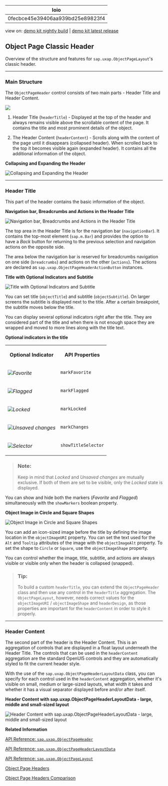 <!-- loio0fecbce45e39406aa939bd25e89823f4 -->

| loio |
| -----|
| 0fecbce45e39406aa939bd25e89823f4 |

<div id="loio">

view on: [demo kit nightly build](https://sdk.openui5.org/nightly/#/topic/0fecbce45e39406aa939bd25e89823f4) | [demo kit latest release](https://sdk.openui5.org/topic/0fecbce45e39406aa939bd25e89823f4)</div>

## Object Page Classic Header

Overview of the structure and features for `sap.uxap.ObjectPageLayout`'s classic header.

***

### Main Structure

The `ObjectPageHeader` control consists of two main parts - Header Title and Header Content.

![](images/loioe8468207c7504dcb8126157792b37ecf_HiRes.png)

1.  Header Title \(`headerTitle`\) - Displayed at the top of the header and always remains visible above the scrollable content of the page. It contains the title and most prominent details of the object.

2.  The Header Content \(`headerContent`\) - Scrolls along with the content of the page until it disappears \(collapsed header\). When scrolled back to the top it becomes visible again \(expanded header\). It contains all the additional information of the object.


  
  
**Collapsing and Expanding the Header**

![](images/loio4e081060fae54366b424de28f722860c_LowRes.gif "Collapsing and Expanding the Header")

***

### Header Title

This part of the header contains the basic information of the object.

  
  
**Navigation bar, Breadcrumbs and Actions in the Header Title**

![](images/loiob2459223fc504ea1a380590ac0c45a41_HiRes.png "Navigation bar, Breadcrumbs and Actions in the Header Title")

The top area in the Header Title is for the navigation bar \(`navigationBar`\). It contains the top-most element \(`sap.m.Bar`\) and provides the option to have a *Back* button for returning to the previous selection and navigation actions on the opposite side.

The area below the navigation bar is reserved for breadcrumbs navigation on one side \(`breadcrumbs`\) and actions on the other \(`actions`\). The actions are declared as `sap.uxap.ObjectPageHeaderActionButton` instances.

  
  
**Title with Optional Indicators and Subtitle**

![](images/loio553c7d7128404063a00a4afba69a966d_HiRes.png "Title with Optional Indicators and Subtitle")

You can set title \(`objectTitle`\) and subtitle \(`objectSubtitle`\). On larger screens the subtitle is displayed next to the title. After a certain breakpoint, the subtitle moves below the title.

You can display several optional indicators right after the title. They are considered part of the title and when there is not enough space they are wrapped and moved to more lines along with the title text.

**Optional indicators in the title**


<table>
<tr>
<th valign="top">

Optional Indicator



</th>
<th valign="top">

API Properties



</th>
</tr>
<tr>
<td valign="top">

![](images/loio7813cf4ed2754695a91a1aa67e94de39_HiRes.png)*Favorite* 



</td>
<td valign="top">

`markFavorite` 



</td>
</tr>
<tr>
<td valign="top">

![](images/loio4c5abbfbce524a4aba4e48724c36a345_HiRes.png)*Flagged* 



</td>
<td valign="top">

`markFlagged` 



</td>
</tr>
<tr>
<td valign="top">

![](images/loio52d023e0f3674110ac99f4a72b74b428_HiRes.png)*Locked* 



</td>
<td valign="top">

`markLocked` 



</td>
</tr>
<tr>
<td valign="top">

![](images/loiof89451a47cc54e0186d1e597f2f18682_HiRes.png)*Unsaved changes* 



</td>
<td valign="top">

`markChanges` 



</td>
</tr>
<tr>
<td valign="top">

![](images/loiod7144c249b8d4168a7129f583e7c5674_HiRes.png)*Selector* 



</td>
<td valign="top">

`showTitleSelector` 



</td>
</tr>
</table>

> ### Note:  
> Keep in mind that *Locked* and *Unsaved changes* are mutually exclusive. If both of them are set to be visible, only the *Locked* state is displayed.

You can show and hide both the markers \(*Favorite* and *Flagged*\) simultaneously with the `showMarkers` boolean property.

  
  
**Object Image in Circle and Square Shapes**

![](images/loiodf92915521c34aaf8e2d1f7e7b509ab7_LowRes.gif "Object Image in Circle and Square Shapes")

You can add an icon-sized image before the title by defining the image location in the `objectImageURI` property. You can set the text used for the `Alt` and `Tooltip` attributes of the image with the `objectImageAlt` property. To set the shape to `Circle` or `Square`, use the `objectImageShape` property.

You can control whether the image, title, subtitle, and actions are always visible or visible only when the header is collapsed \(snapped\).

> ### Tip:  
> To build a custom `headerTitle`, you can extend the `ObjectPageHeader` class and then use any control in the `headerTitle` aggregation. The `ObjectPageLayout`, however, needs correct values for the `objectImageURI` / `objectImageShape` and `headerDesign`, as those properties are important for the `headerContent` in order to style it properly.

***

### Header Content

The second part of the header is the Header Content. This is an aggregation of controls that are displayed in a float layout underneath the Header Title. The controls that can be used in the `headerContent` aggregation are the standard OpenUI5 controls and they are automatically styled to fit the current header style.

With the use of the `sap.uxap.ObjectPageHeaderLayoutData` class, you can specify for each control used in the `headerContent` aggregation, whether it's visible on small, medium or large-sized layouts, what width it takes and whether it has a visual separator displayed before and/or after itself.

  
  
**Header Content with sap.uxap.ObjectPageHeaderLayoutData - large, middle and small-sized layout**

![](images/loio40e357c0789d4982a5223ea6f9143315_LowRes.gif "Header Content with sap.uxap.ObjectPageHeaderLayoutData -
					large, middle and small-sized layout")

**Related Information**  


[API Reference: `sap.uxap.ObjectPageHeader`](https://sdk.openui5.org/api/sap.uxap.ObjectPageHeader)

[API Reference: `sap.uxap.ObjectPageHeaderLayoutData`](https://sdk.openui5.org/api/sap.uxap.ObjectPageHeaderLayoutData)

[API Reference: `sap.uxap.ObjectPageLayout`](https://sdk.openui5.org/api/sap.uxap.ObjectPageLayout)

[Object Page Headers](Object_Page_Headers_d2ef009.md "The sap.uxap.ObjectPageLayout control has two types of header - classic header and dynamic header.")

[Object Page Headers Comparison](Object_Page_Headers_Comparison_9c9d94f.md "This section explains the differences and similarities between the two types of header of the sap.uxap.ObjectPageLayout control.")


